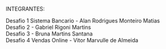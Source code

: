 INTEGRANTES:

Desafio 1 Sistema Bancario - Alan Rodrigues Monteiro Matias<br>
Desafio 2 - Gabriel Rigoni Martins <br>
Desafio 3 - Bruna Martins Santana <br>
Desafio 4 Vendas Online - Vitor Marvulle de Almeida<br>
